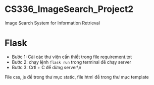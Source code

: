 # CS336_ImageSearch_Project2
Image Search System for Information Retrieval

# Flask
* Bước 1: Cài các thư viện cần thiết trong file requirement.txt
* Bước 2: chạy lệnh `flask run` trong terminal để chạy server
* Bước 3: Crtl + C để dừng server\n


File css, js để trong thư mục static, file html để trong thư mục template
